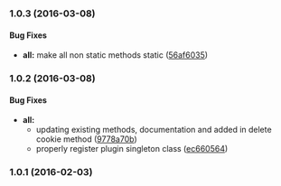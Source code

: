 ### 1.0.3 (2016-03-08)


#### Bug Fixes

* **all:** make all non static methods static ([56af6035](git+https://github.com/Vheissu/aurelia-cookie.git/commit/56af6035055f6439ff3705fbdc2143011a77ffb6))


### 1.0.2 (2016-03-08)


#### Bug Fixes

* **all:**
  * updating existing methods, documentation and added in delete cookie method ([9778a70b](git+https://github.com/Vheissu/aurelia-cookie.git/commit/9778a70b3eec2bb3d8428fbcffe40ad6f749ea8b))
  * properly register plugin singleton class ([ec660564](git+https://github.com/Vheissu/aurelia-cookie.git/commit/ec660564f8514448bc36ef8580671087ae1d6ddb))


### 1.0.1 (2016-02-03)

